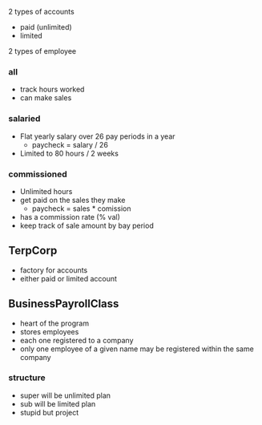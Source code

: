 2 types of accounts
- paid (unlimited)
- limited

2 types of employee
### all
- track hours worked
- can make sales
### salaried
- Flat yearly salary over 26 pay periods in a year
	- paycheck = salary / 26
- Limited to 80 hours / 2 weeks
### commissioned
- Unlimited hours
- get paid on the sales they make
	- paycheck = sales * comission
- has a commission rate (% val)
- keep track of sale amount by bay period
## TerpCorp
- factory for accounts
- either paid or limited account

## BusinessPayrollClass
- heart of the program
- stores employees
- each one registered to a company
- only one employee of a given name may be registered within the same company
### structure
- super will be unlimited plan
- sub will be limited plan
- stupid but project